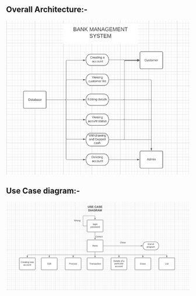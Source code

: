 ## Overall Architecture:- 
![Architecture](https://github.com/260213/Mini_project_260213/blob/cc979b5f162b5aa6ed846b8fb382c8df94d187e7/2_Architecture/BANK.PNG)
## Use Case diagram:-
![Architecture1](https://github.com/260213/Mini_project_260213/blob/fb28eca4245c1dd8d2c5c63b77301c0db94848de/2_Architecture/archi.PNG)
